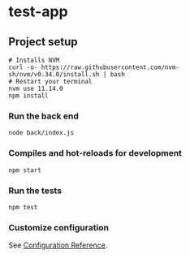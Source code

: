 # test-app

## Project setup
```
# Installs NVM
curl -o- https://raw.githubusercontent.com/nvm-sh/nvm/v0.34.0/install.sh | bash
# Restart your terminal
nvm use 11.14.0
npm install
```

### Run the back end
```
node back/index.js
```

### Compiles and hot-reloads for development
```
npm start
```

### Run the tests
```
npm test
```

### Customize configuration
See [Configuration Reference](https://cli.vuejs.org/config/).
